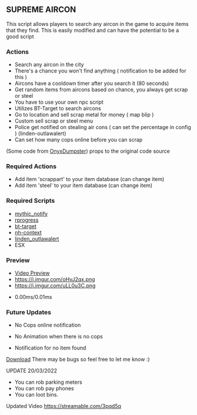 ## SUPREME AIRCON


This script allows players to search any aircon in the game to acquire items that they find. This is easily modified and can have the potential to be a good script

### Actions
* Search any aircon in the city
* There's a chance you won't find anything ( notification to be added for this )
* Aircons have a cooldown timer after you search it (80 seconds)
* Get random items from aircons based on chance, you always get scrap or steel
* You have to use your own npc script
* Utilizes BT-Target to search aircons
* Go to location and sell scrap metal for money ( map blip )
* Custom sell scrap or steel menu
* Police get notified on stealing air cons ( can set the percentage in config ) (linden-outlawalert)
* Can set how many cops online before you can scrap

(Some code from [OnyxDumpster](https://github.com/HiHowdy/onyxDumpsters)) props to the original code source

### Required Actions
- Add item 'scrappart' to your item database (can change item)
- Add item 'steel' to your item database  (can change item)

### Required Scripts
* [mythic_notify](https://github.com/JayMontana36/mythic_notify)
* [rprogress](https://github.com/MaxWhi/rprogress)
* [bt-target](https://github.com/brentN5/bt-target)
* [nh-context](https://github.com/nerohiro/nh-context)
* [linden_outlawalert](https://github.com/thelindat/linden_outlawalert)
* ESX

### Preview
* [Video Preview](https://streamable.com/x3ws91)
* https://i.imgur.com/oHvJ2qx.png
* https://i.imgur.com/uLL0u3C.png
- 0.00ms/0.01ms

### Future Updates
* No Cops online notification
- No Animation when there is no cops
* Notification for no item found

[Download](https://github.com/Supremeeeeeee/supreme_aircon)
There may be bugs so feel free to let me know :)

UPDATE 20/03/2022

- You can rob parking meters 
- You can rob pay phones
- You can loot bins.

Updated Video
https://streamable.com/3pqd5q

